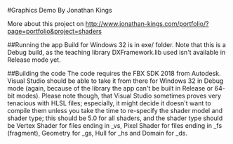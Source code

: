 #Graphics Demo
By Jonathan Kings

More about this project on http://www.jonathan-kings.com/portfolio/?page=portfolio&project=shaders

##Running the app
Build for Windows 32 is in exe/ folder. Note that this is a Debug build, as the teaching library DXFramework.lib used isn't available in Release mode yet.

##Building the code
The code requires the FBX SDK 2018 from Autodesk. Visual Studio should be able to take it from there for Windows 32 in Debug mode (again, because of the library the app can't be built in Release or 64-bit modes).
Please note though, that Visual Studio sometimes proves very tenacious with HLSL files; especially, it might decide it doesn't want to compile them unless you take the time to re-specify the shader model and shader type; this should be 5.0 for all shaders, and the shader type should be Vertex Shader for files ending in _vs, Pixel Shader for files ending in _fs (fragment), Geometry for _gs, Hull for _hs and Domain for _ds.